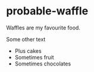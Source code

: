 # probable-waffle

Waffles are my favourite food.

Some other text
- Plus cakes
- Sometimes fruit
- Sometimes chocolates
